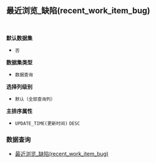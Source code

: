 ## 最近浏览_缺陷(recent_work_item_bug) <!-- {docsify-ignore-all} -->



<br>
<p class="panel-title"><b>默认数据集</b></p>

* `否`

<p class="panel-title"><b>数据集类型</b></p>

* `数据查询`

<p class="panel-title"><b>选择列级别</b></p>

* `默认（全部查询列）`


<p class="panel-title"><b>主排序属性</b></p>

* `UPDATE_TIME(更新时间)` `DESC`



### 数据查询
  * [最近浏览_缺陷(recent_work_item_bug)](module/Base/recent/query/recent_work_item_bug)
